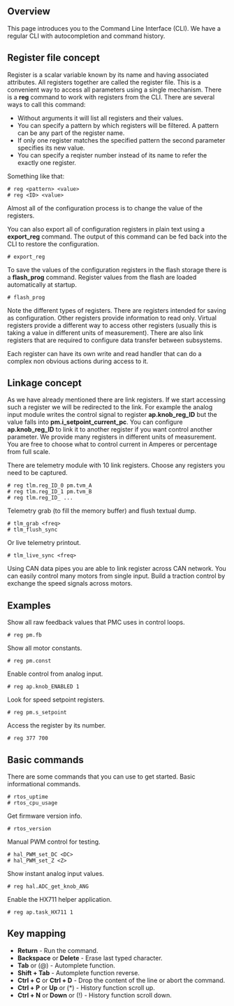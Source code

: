 ## Overview

This page introduces you to the Command Line Interface (CLI). We have a regular
CLI with autocompletion and command history.

## Register file concept

Register is a scalar variable known by its name and having associated
attributes. All registers together are called the register file. This is a
convenient way to access all parameters using a single mechanism. There is a
**reg** command to work with registers from the CLI. There are several ways to
call this command:

* Without arguments it will list all registers and their values.
* You can specify a pattern by which registers will be filtered. A pattern can
  be any part of the register name.
* If only one register matches the specified pattern the second parameter
  specifies its new value.
* You can specify a reqister number instead of its name to refer the exactly
  one register.

Something like that:

	# reg <pattern> <value>
	# reg <ID> <value>

Almost all of the configuration process is to change the value of the
registers.

You can also export all of configuration registers in plain text using a
**export_reg** command. The output of this command can be fed back into the CLI
to restore the configuration.

	# export_reg

To save the values of the configuration registers in the flash storage there is
a **flash_prog** command. Register values from the flash are loaded
automatically at startup.

	# flash_prog

Note the different types of registers. There are registers intended for saving
as configuration. Other registers provide information to read only. Virtual
registers provide a different way to access other registers (usually this is
taking a value in different units of measurement). There are also link
registers that are required to configure data transfer between subsystems.

Each register can have its own write and read handler that can do a complex non
obvious actions during access to it.

## Linkage concept

As we have already mentioned there are link registers. If we start accessing
such a register we will be redirected to the link. For example the analog input
module writes the control signal to register **ap.knob_reg_ID** but the value
falls into **pm.i_setpoint_current_pc**. You can configure **ap.knob_reg_ID**
to link it to another register if you want control another parameter. We
provide many registers in different units of measurement. You are free to
choose what to control current in Amperes or percentage from full scale.

There are telemetry module with 10 link registers. Choose any registers you
need to be captured.

	# reg tlm.reg_ID_0 pm.tvm_A
	# reg tlm.reg_ID_1 pm.tvm_B
	# reg tlm.reg_ID_ ...

Telemetry grab (to fill the memory buffer) and flush textual dump.

	# tlm_grab <freq>
	# tlm_flush_sync

Or live telemetry printout.

	# tlm_live_sync <freq>

Using CAN data pipes you are able to link register across CAN network. You can
easily control many motors from single input. Build a traction control by
exchange the speed signals across motors.

## Examples

Show all raw feedback values that PMC uses in control loops.

	# reg pm.fb

Show all motor constants.

	# reg pm.const

Enable control from analog input.

	# reg ap.knob_ENABLED 1

Look for speed setpoint registers.

	# reg pm.s_setpoint

Access the register by its number.

	# reg 377 700

## Basic commands

There are some commands that you can use to get started. Basic informational
commands.

	# rtos_uptime
	# rtos_cpu_usage

Get firmware version info.

	# rtos_version

Manual PWM control for testing.

	# hal_PWM_set_DC <DC>
	# hal_PWM_set_Z <Z>

Show instant analog input values.

	# reg hal.ADC_get_knob_ANG

Enable the HX711 helper application.

	# reg ap.task_HX711 1

## Key mapping

* **Return** - Run the command.
* **Backspace** or **Delete** - Erase last typed character.
* **Tab** or (@) - Automplete function.
* **Shift + Tab** - Automplete function reverse.
* **Ctrl + C** or **Ctrl + D** - Drop the content of the line or abort the command.
* **Ctrl + P** or **Up** or (\*) - History function scroll up.
* **Ctrl + N** or **Down** or (!) - History function scroll down.

